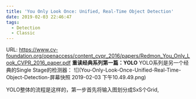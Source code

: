 ```yaml
---
title: 'You Only Look Once: Unified, Real-Time Object Detection'
date: 2019-02-03 22:46:47
tags:
  - Detection
  - Classic
---
```

URL: https://www.cv-foundation.org/openaccess/content_cvpr_2016/papers/Redmon_You_Only_Look_CVPR_2016_paper.pdf
**重读经典系列第一篇：YOLO**
YOLO系列是另一个经典的Single Stage的检测器：
![](You-Only-Look-Once-Unified-Real-Time-Object-Detection-屏幕快照 2019-02-03 下午10.49.49.png)

YOLO整体的流程是这样的，第一步首先将输入图划分成SxS个Grid,
